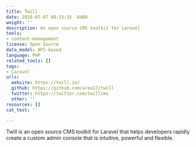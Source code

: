```yaml
---
title: Twill
date: 2018-07-07 08:33:15 -0400
weight: ''
description: An open source CMS toolkit for Laravel
tools:
- content-management
license: Open Source
data_model: API-based
language: PHP
related_tools: []
tags:
- Laravel
urls:
  website: https://twill.io/
  github: https://github.com/area17/twill
  twitter: https://twitter.com/twillcms
  other: ''
resources: []
cat_test: ''

---
```

Twill is an open source CMS toolkit for Laravel that helps developers rapidly create a custom admin console that is intuitive, powerful and flexible. 